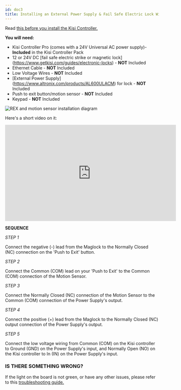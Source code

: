 ```yaml
---
id: doc3
title: Installing an External Power Supply & Fail Safe Electric Lock With REX & Motion Sensor
---
```


Read [this before you install the Kisi Controller.](https://help.kisi.io/hc/en-us/articles/115009576508-Before-Installing-Kisi-)

**You will need:**

* Kisi Controller Pro (comes with a 24V Universal AC power supply)- **Included** in the Kisi Controller Pack
* 12 or 24V DC [fail safe electric strike or magnetic lock] (https://www.getkisi.com/guides/electronic-locks) - **NOT** Included
* Ethernet Cable - **NOT** Included
* Low Voltage Wires - **NOT** Included
* [External Power Supply] (https://www.altronix.com/products/AL600ULACM) for lock - **NOT** Included
* Push to exit button/motion sensor - **NOT** Included
* Keypad - **NOT** Included

![REX and motion sensor installation diagram](https://help.kisi.io/hc/article_attachments/360053218093/REX_and_Motion_Sensor.png)

Here's a short video on it:

<iframe width="560" height="315" src="https://www.youtube.com/embed/H0vQgyN_pN0" frameborder="0" allow="accelerometer; autoplay; encrypted-media; gyroscope; picture-in-picture" allowfullscreen></iframe>



**SEQUENCE**

*STEP 1*

Connect the negative (-) lead from the Maglock to the Normally Closed (NC) connection on the 'Push to Exit' button.

*STEP 2*

Connect the Common (COM) lead on your 'Push to Exit' to the Common (COM) connection of the Motion Sensor.

*STEP 3*

Connect the Normally Closed (NC) connection of the Motion Sensor to the Common (COM) connection of the Power Supply's output.

*STEP 4*

Connect the positive (+) lead from the Maglock to the Normally Closed (NC) output connection of the Power Supply's output.

*STEP 5*

Connect the low voltage wiring from Common (COM) on the Kisi controller to Ground (GND) on the Power Supply's input, and Normally Open (NO) on the Kisi controller to In (IN) on the Power Supply's input.

### IS THERE SOMETHING WRONG? ###

If the light on the board is not green, or have any other issues, please refer to this [troubleshooting guide.](https://help.kisi.io/hc/en-us/articles/115009339068-Network-Settings-for-Controller-Pro-)
